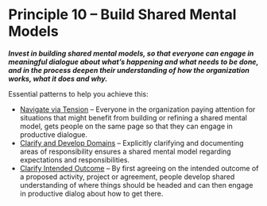 [:menu-title]: # "Build Shared Mental Models"

# Principle 10 – Build Shared Mental Models


**_Invest in building shared mental models, so that everyone can engage in meaningful dialogue about what’s happening and what needs to be done, and in the process deepen their understanding of how the organization works, what it does and why._**

Essential patterns to help you achieve this:

-   [Navigate via Tension](section:navigate-via-tension) – Everyone in the organization paying attention for situations that might benefit from building or refining a shared mental model,  gets people on the same page so that they can engage in productive dialogue.
-   [Clarify and Develop Domains](section:clarify-and-develop-domains) – Explicitly clarifying and documenting areas of  responsibility ensures a shared mental model regarding expectations and responsibilities.
-   [Clarify Intended Outcome](section:clarify-intended-outcome) – By first agreeing on the intended outcome of a proposed activity, project or agreement, people develop shared understanding of where things should be headed and can then engage in productive dialog about how to get there.
